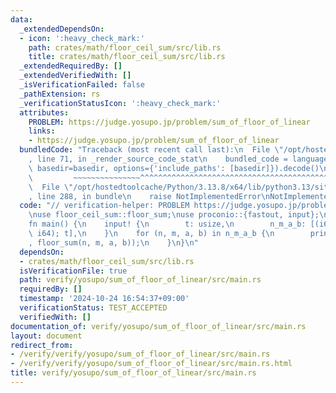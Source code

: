 ```yaml
---
data:
  _extendedDependsOn:
  - icon: ':heavy_check_mark:'
    path: crates/math/floor_ceil_sum/src/lib.rs
    title: crates/math/floor_ceil_sum/src/lib.rs
  _extendedRequiredBy: []
  _extendedVerifiedWith: []
  _isVerificationFailed: false
  _pathExtension: rs
  _verificationStatusIcon: ':heavy_check_mark:'
  attributes:
    PROBLEM: https://judge.yosupo.jp/problem/sum_of_floor_of_linear
    links:
    - https://judge.yosupo.jp/problem/sum_of_floor_of_linear
  bundledCode: "Traceback (most recent call last):\n  File \"/opt/hostedtoolcache/Python/3.13.8/x64/lib/python3.13/site-packages/onlinejudge_verify/documentation/build.py\"\
    , line 71, in _render_source_code_stat\n    bundled_code = language.bundle(stat.path,\
    \ basedir=basedir, options={'include_paths': [basedir]}).decode()\n          \
    \         ~~~~~~~~~~~~~~~^^^^^^^^^^^^^^^^^^^^^^^^^^^^^^^^^^^^^^^^^^^^^^^^^^^^^^^^^^^^^^^^^^\n\
    \  File \"/opt/hostedtoolcache/Python/3.13.8/x64/lib/python3.13/site-packages/onlinejudge_verify/languages/rust.py\"\
    , line 288, in bundle\n    raise NotImplementedError\nNotImplementedError\n"
  code: "// verification-helper: PROBLEM https://judge.yosupo.jp/problem/sum_of_floor_of_linear\n\
    \nuse floor_ceil_sum::floor_sum;\nuse proconio::{fastout, input};\n\n#[fastout]\n\
    fn main() {\n    input! {\n        t: usize,\n        n_m_a_b: [(i64, i64, i64,\
    \ i64); t],\n    }\n    for (n, m, a, b) in n_m_a_b {\n        println!(\"{}\"\
    , floor_sum(n, m, a, b));\n    }\n}\n"
  dependsOn:
  - crates/math/floor_ceil_sum/src/lib.rs
  isVerificationFile: true
  path: verify/yosupo/sum_of_floor_of_linear/src/main.rs
  requiredBy: []
  timestamp: '2024-10-24 16:54:37+09:00'
  verificationStatus: TEST_ACCEPTED
  verifiedWith: []
documentation_of: verify/yosupo/sum_of_floor_of_linear/src/main.rs
layout: document
redirect_from:
- /verify/verify/yosupo/sum_of_floor_of_linear/src/main.rs
- /verify/verify/yosupo/sum_of_floor_of_linear/src/main.rs.html
title: verify/yosupo/sum_of_floor_of_linear/src/main.rs
---
```

